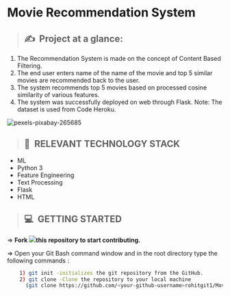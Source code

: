 # **Movie Recommendation System**

>## ✍&nbsp; Project at a glance:
1. The Recommendation System is made on the concept of Content Based Filtering.
2. The end user enters name of the name of the movie and top 5 similar movies are recommended back to the user.
3. The system recommends top 5 movies based on processed cosine similarity of various features.
4. The system was successfully deployed on web through Flask.
Note: The dataset is used from Code Heroku.

![pexels-pixabay-265685](https://user-images.githubusercontent.com/45510285/95008691-abca5a80-0639-11eb-8080-082216899f92.jpg)



>## 📂&nbsp; RELEVANT TECHNOLOGY STACK
* ML
* Python 3
* Feature Engineering
* Text Processing
* Flask
* HTML

>## 💻&nbsp; GETTING STARTED

=> **Fork <a href=https://github.com/rohitgit1/Movie_Recommendation_System><img src="https://img.icons8.com/ios/24/000000/code-fork.png"></a>this repository to start contributing.**

=> Open your Git Bash command window and in the root directory type the following commands :
```bash
    1) git init -initializes the git repository from the GitHub. 
    2) git clone -Clone the repository to your local machine
      (git clone https://github.com/<your-github-username>rohitgit1/Movie_Recommendation_System.git)
```    
